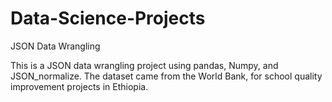 # Data-Science-Projects
JSON Data Wrangling

  This is a JSON data wrangling project using pandas, Numpy, and JSON_normalize. The dataset came from the World Bank, 
for school quality improvement projects in Ethiopia.

